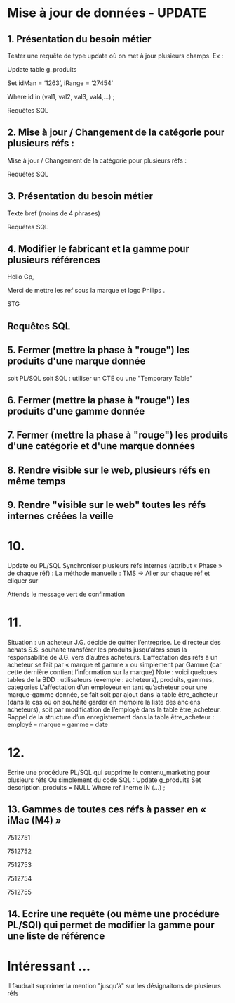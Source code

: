 # Mise à jour de données - UPDATE

## 1. Présentation du besoin métier

Tester une requête de type update où on met à jour plusieurs champs. Ex :

Update table g_produits

Set idMan = ‘1263’, iRange = ‘27454’

Where id in (val1, val2, val3, val4,…) ;

Requêtes SQL

## 2. Mise à jour / Changement de la catégorie pour plusieurs réfs :

Mise à jour / Changement de la catégorie pour plusieurs réfs :

Requêtes SQL

## 3. Présentation du besoin métier

Texte bref (moins de 4 phrases)

Requêtes SQL

## 4. Modifier le fabricant et la gamme pour plusieurs références

Hello Gp,

Merci de mettre les ref sous la marque et logo Philips .

STG

## Requêtes SQL

## 5. Fermer (mettre la phase à "rouge") les produits d'une marque donnée
soit PL/SQL
soit SQL : utiliser un CTE ou une "Temporary Table"

## 6. Fermer (mettre la phase à "rouge") les produits d'une gamme donnée

## 7. Fermer (mettre la phase à "rouge") les produits d'une catégorie et d'une marque données

## 8. Rendre visible sur le web, plusieurs réfs en même temps

## 9. Rendre "visible sur le web" toutes les réfs internes créées la veille

# 10. 
Update ou PL/SQL
Synchroniser plusieurs réfs internes (attribut « Phase » de chaque réf) : 
La méthode manuelle : 
TMS -> Aller sur chaque réf et cliquer sur 
  
Attends le message vert de confirmation

# 11.
Situation : un acheteur J.G. décide de quitter l’entreprise. Le directeur des achats S.S.  souhaite transférer les produits jusqu’alors sous la responsabilité de J.G. vers d’autres acheteurs.
L’affectation des réfs à un acheteur se fait par « marque et gamme » ou simplement par Gamme (car cette dernière contient l’information sur la marque)
Note : voici quelques tables de la BDD : utilisateurs (exemple : acheteurs), produits, gammes, categories
L’affectation d’un employeur en tant qu’acheteur pour une marque-gamme donnée, se fait soit par ajout dans la table être_acheteur (dans le cas où on souhaite garder en mémoire la liste des anciens acheteurs), 
soit par modification de l’employé dans la table être_acheteur.
Rappel de la structure d’un enregistrement dans la table être_acheteur : 
employé – marque – gamme – date

# 12.
Ecrire une procédure PL/SQL qui supprime le contenu_marketing pour plusieurs réfs
Ou simplement du code SQL :
Update g_produits
Set description_produits = NULL
Where ref_inerne IN (…) ;

## 13. Gammes de toutes ces réfs à passer en « iMac (M4) »

7512751

7512752

7512753

7512754

7512755

## 14. Ecrire une requête (ou même une procédure PL/SQl) qui permet de modifier la gamme pour une liste de référence

# Intéressant ...
Il faudrait suprrimer la mention "jusqu’à" sur les désignaitons de plusieurs réfs





